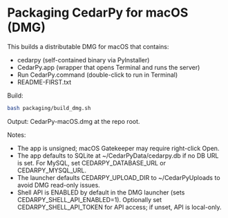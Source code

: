 # Packaging CedarPy for macOS (DMG)

This builds a distributable DMG for macOS that contains:
- cedarpy (self-contained binary via PyInstaller)
- CedarPy.app (wrapper that opens Terminal and runs the server)
- Run CedarPy.command (double-click to run in Terminal)
- README-FIRST.txt

Build:
```bash
bash packaging/build_dmg.sh
```
Output: CedarPy-macOS.dmg at the repo root.

Notes:
- The app is unsigned; macOS Gatekeeper may require right-click  Open.
- The app defaults to SQLite at ~/CedarPyData/cedarpy.db if no DB URL is set. For MySQL, set CEDARPY_DATABASE_URL or CEDARPY_MYSQL_URL.
- The launcher defaults CEDARPY_UPLOAD_DIR to ~/CedarPyUploads to avoid DMG read-only issues.
- Shell API is ENABLED by default in the DMG launcher (sets CEDARPY_SHELL_API_ENABLED=1). Optionally set CEDARPY_SHELL_API_TOKEN for API access; if unset, API is local-only.
